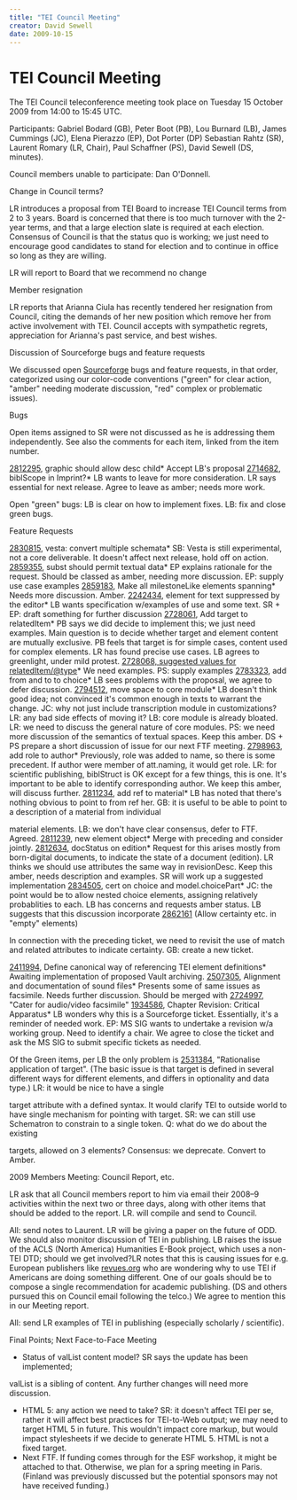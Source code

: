 ```yaml
---
title: "TEI Council Meeting"
creator: David Sewell
date: 2009-10-15
---
```

# TEI Council Meeting






The TEI Council teleconference meeting took place on Tuesday 15 October 2009 from
 14:00
 to 15:45 UTC.



Participants: Gabriel Bodard (GB), Peter Boot (PB), Lou Burnard (LB), James
 Cummings (JC), Elena Pierazzo (EP), Dot Porter (DP) Sebastian Rahtz (SR), Laurent
 Romary
 (LR, Chair), Paul Schaffner (PS), David Sewell (DS, minutes).


Council members unable to participate: Dan O'Donnell.





 Change in Council terms?
 
 LR introduces a proposal from TEI Board to increase TEI Council terms from 2 to 3
 years.
 Board is concerned that there is too much turnover with the 2\-year terms, and that
 a large
 election slate is required at each election. Consensus of Council is that the status
 quo
 is working; we just need to encourage good candidates to stand for election and to
 continue in office so long as they are willing. 


LR will report to Board that we recommend no change


 Member resignation
 
 LR reports that Arianna Ciula has recently tendered her resignation from Council,
 citing
 the demands of her new position which remove her from active involvement with TEI.
 Council
 accepts with sympathetic regrets, appreciation for Arianna's past service, and best
 wishes.




 Discussion of Sourceforge bugs and feature requests
 
 We discussed open [Sourceforge](https://sourceforge.net/tracker/?group_id=106328) bugs and feature requests, in that order, categorized using our
 color\-code conventions ("green" for clear action, "amber" needing moderate discussion,
 "red" complex or problematic issues).



 Bugs
 
 Open items assigned to SR were not discussed as he is addressing them independently.
 See also the comments for each item, linked from the item number.


[2812295](https://sourceforge.net/tracker/?func=detail&aid=2812295&group_id=106328&atid=644062), 
 graphic should allow 
 desc child* Accept LB's proposal
[2714682](https://sourceforge.net/tracker/?func=detail&aid=2714682&group_id=106328&atid=644062), 
 biblScope in Imprint?* LB wants to leave for more consideration. LR says essential for next release.
 Agree to leave as amber; needs more work.


Open "green" bugs: LB is clear on how to implement fixes. 
 LB: fix
 and close green bugs.





 Feature Requests
 
 [2830815](https://sourceforge.net/tracker/?func=detail&aid=2830815&group_id=106328&atid=644065), vesta: convert multiple schemata* SB: Vesta is still experimental, not a core deliverable. It doesn't affect next
 release, hold off on action.
[2859355](https://sourceforge.net/tracker/?func=detail&aid=2859355&group_id=106328&atid=644065), 
 subst should permit textual data* EP explains rationale for the request. Should be classed as amber, needing more
 discussion. 
 EP: supply use case examples
[2859183](https://sourceforge.net/tracker/?func=detail&aid=2859183&group_id=106328&atid=644065), Make all milestoneLike elements spanning* Needs more discussion. Amber.
[2242434](https://sourceforge.net/tracker/?func=detail&aid=2242434&group_id=106328&atid=644065), element for text suppressed by the editor* LB wants specification w/examples of use and some text. 
 SR \+
 EP: draft something for further discussion
[2728061](https://sourceforge.net/tracker/?func=detail&aid=2728061&group_id=106328&atid=644065), Add 
 target to 
 relatedItem* PB says we did decide to implement this; we just need examples. Main question is
 to decide whether 
 target and element content are mutually exclusive. PB
 feels that 
 target is for simple cases, content used for complex elements.
 LR has found precise use cases. LB agrees to greenlight, under mild protest.
[2728068, suggested values for relatedItem/@type](https://sourceforge.net/tracker/?func=detail&aid=2728068&group_id=106328&atid=644065)* We need examples. 
 PS: supply examples
[2783323](https://sourceforge.net/tracker/?func=detail&aid=2783323&group_id=106328&atid=644065), add 
 from and 
 to to 
 choice* LB sees problems with the proposal, we agree to defer discussion.
[2794512](https://sourceforge.net/tracker/?func=detail&aid=2794512&group_id=106328&atid=644065), move 
 space to core module* LB doesn't think good idea; not convinced it's common enough in texts to warrant
 the change. JC: why not just include transcription module in customizations? LR: any
 bad side effects of moving it? LB: core module is already bloated. LR: we need to
 discuss the general nature of core modules. PS: we need more discussion of the
 semantics of textual spaces. Keep this amber. 
 DS \+ PS prepare a
 short discussion of issue for our next FTF meeting.
[2798963](https://sourceforge.net/tracker/?func=detail&aid=2798963&group_id=106328&atid=644065), add 
 role to 
 author* Previously, 
 role was added to 
 name, so there is some
 precedent. If 
 author were member of att.naming, it would get 
 role.
 LR: for scientific publishing, 
 biblStruct is OK except for a few things, this
 is one. It's important to be able to identify corresponding author. We keep this
 amber, will discuss further.
[2811234](https://sourceforge.net/tracker/?func=detail&aid=2811234&group_id=106328&atid=644065), add 
 ref to 
 material* LB has noted that there's nothing obvious to point to from 
 ref her. GB:
 it is useful to be able to point to a description of a material from individual
 
 material elements. LB: we don't have clear consensus, defer to FTF.
 Agreed.
[2811239](https://sourceforge.net/tracker/?func=detail&aid=2811239&group_id=106328&atid=644065), new element 
 object* Merge with preceding and consider jointly.
[2812634](https://sourceforge.net/tracker/?func=detail&aid=2812634&group_id=106328&atid=644065), 
 docStatus on 
 edition* Request for this arises mostly from born\-digital documents, to indicate the state
 of a document (edition). LR thinks we should use attributes the same way in
 revisionDesc. Keep this amber, needs description and examples. 
 SR
 will work up a suggested implementation
[2834505](https://sourceforge.net/tracker/?func=detail&aid=2834505&group_id=106328&atid=644065), 
 cert on 
 choice and model.choicePart* JC: the point would be to allow nested 
 choice elements, assigning
 relatively probablities to each. LB has concerns and requests amber status. LB
 suggests that this discussion incorporate [2862161](https://sourceforge.net/tracker/?func=detail&aid=2862151&group_id=106328&atid=644065) (Allow certainty etc. in "empty" elements)


In connection with the preceding ticket, we need to revisit the use of 
 match
 and related attributes to indicate certainty. 
 GB: create a new
 ticket.



[2411994](https://sourceforge.net/tracker/?func=detail&aid=2411994&group_id=106328&atid=644065), Define canonical way of referencing TEI element definitions* Awaiting implementation of proposed Vault archiving.
[2507305](https://sourceforge.net/tracker/?func=detail&aid=2507305&group_id=106328&atid=644065), Alignment and documentation of sound files* Presents some of same issues as 
 facsimile. Needs further discussion.
 Should be merged with [2724997](https://sourceforge.net/tracker/?func=detail&aid=2724997&group_id=106328&atid=644065), "Cater for audio/video facsimile"
[1934586](https://sourceforge.net/tracker/?func=detail&aid=1934586&group_id=106328&atid=644065), Chapter Revision: Critical Apparatus* LB wonders why this is a Sourceforge ticket. Essentially, it's a reminder of
 needed work. EP: MS SIG wants to undertake a revision w/a working group. Need to
 identify a chair. We agree to close the ticket and ask the MS SIG to submit specific
 tickets as needed.



Of the Green items, per LB the only problem is [2531384](https://sourceforge.net/tracker/?func=detail&aid=2531384&group_id=106328&atid=644065), "Rationalise application of 
 target". (The basic issue is
 that 
 target is defined in several different ways for different elements, and
 differs in optionality and data type.) LR: it would be nice to have a single
 
 target attribute with a defined syntax. It would clarify TEI to outside
 world to have single mechanism for pointing with 
 target. SR: we can still use
 Schematron to constrain to a single token. Q: what do we do about the existing
 
 targets, allowed on 3 elements? Consensus: we deprecate. Convert to
 Amber.





 2009 Members Meeting: Council Report, etc.
 
 LR ask that all Council members report to him via email their 2008–9 activities within
 the next two or three days, along with other items that should be added to the report.
 LR.
 will compile and send to Council.


All: send notes to Laurent.
LR will be giving a paper on the future of ODD. We should also monitor discussion
 of TEI
 in publishing. LB raises the issue of the ACLS (North America) Humanities E\-Book project,
 which uses a non\-TEI DTD; should we get involved?LR notes that this is causing issues
 for
 e.g. European publishers like [revues.org](http://revues.org/) who are
 wondering why to use TEI if Americans are doing something different. One of our goals
 should be to compose a single recommendation for academic publishing. (DS and others
 pursued this on Council email following the telco.) We agree to mention this in our
 Meeting report.


All: send LR examples of TEI in publishing (especially scholarly /
 scientific).


 Final Points; Next Face\-to\-Face Meeting
 
 * Status of 
 valList content model? SR says the update has been implemented;
 
 valList is a sibling of 
 content. Any further changes will need more
 discussion.
* HTML 5: any action we need to take? SR: it doesn't affect TEI per se, rather it will
 affect best practices for TEI\-to\-Web output; we may need to target HTML 5 in future.
 This wouldn't impact core markup, but would impact stylesheets if we decide to generate
 HTML 5\. HTML is not a fixed target.
* Next FTF. If funding comes through for the ESF workshop, it might be attached to
 that. Otherwise, we plan for a spring meeting in Paris. (Finland was previously
 discussed but the potential sponsors may not have received funding.)





